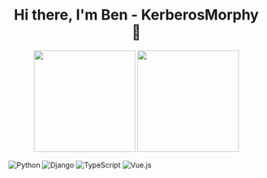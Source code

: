 <h1 align="center">Hi there, I'm Ben - KerberosMorphy 👋</h1>

<p align="center">
  <img height="200" src="https://github-readme-stats.vercel.app/api?username=KerberosMorphy&show=reviews,prs_merged,prs_merged_percentage&hide=commits&show_icons=true&theme=transparent" />
  <img height="200" src="https://github-readme-stats.vercel.app/api/top-langs/?username=KerberosMorphy&theme=transparent&show_icons=true" />
</p>

![Python](https://img.shields.io/badge/-Python-3776AB?logo=python&style=flat&logoColor=E6E8EA)
![Django](https://img.shields.io/badge/-Django-0C4B33?style=flat&logo=django&logoColor=F1FFF7)
![TypeScript](https://img.shields.io/badge/-TypeScript-3178C6?style=flat&logo=typescript&logoColor=FFFFFF)
![Vue.js](https://img.shields.io/badge/-Vue.js-42B883?style=flat&logo=vue.js&logoColor=FFFFFF)

</div>
<!--
## I'm currently working at Dimonoff, as a software developper.
- :brain: I have a ___ from [Laval University](https://www.ulaval.ca/) (Quebec)
- 🔭 I’m currently working on 
- 💬 Ask me about : 
- 📫 How to reach me: 
- :fox_face: 
- ⚡ Fun fact:  -->
